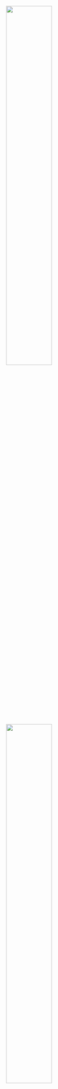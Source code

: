 <p align="center">
  <img height="50%" width="auto" src="https://github-readme-stats.vercel.app/api?username=Luciuska&show_icons=true&count_private=true&theme=blue&hide_border=true&hide=issues,contribs&bg_color=00000000">
  <img height="50%" width="auto" src="https://github-readme-stats.vercel.app/api/top-langs/?username=Luciuska&layout=compact&hide_border=true&theme=blue&bg_color=00000000&langs_count=6&hide=jupyter%20notebook,tex,css,php&exclude_repo=Pacman-AI">
</p>




